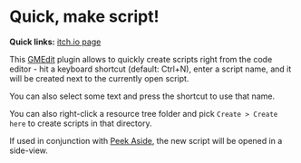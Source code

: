 # Quick, make script!

**Quick links:** [itch.io page](https://yellowafterlife.itch.io/gmedit-quick-make-script)

This [GMEdit](https://yellowafterlife.itch.io/gmedit) plugin allows to quickly create scripts right from the code editor - hit a keyboard shortcut (default: Ctrl+N), enter a script name, and it will be created next to the currently open script.

You can also select some text and press the shortcut to use that name.

You can also right-click a resource tree folder and pick `Create > Create here` to create scripts in that directory.

If used in conjunction with [Peek Aside](https://yellowafterlife.itch.io/gmedit-peek-aside), the new script will be opened in a side-view.
